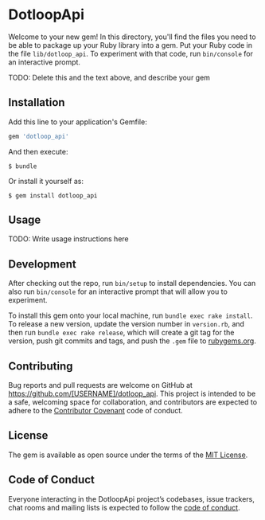 # DotloopApi

Welcome to your new gem! In this directory, you'll find the files you need to be able to package up your Ruby library into a gem. Put your Ruby code in the file `lib/dotloop_api`. To experiment with that code, run `bin/console` for an interactive prompt.

TODO: Delete this and the text above, and describe your gem

## Installation

Add this line to your application's Gemfile:

```ruby
gem 'dotloop_api'
```

And then execute:

    $ bundle

Or install it yourself as:

    $ gem install dotloop_api

## Usage

TODO: Write usage instructions here

## Development

After checking out the repo, run `bin/setup` to install dependencies. You can also run `bin/console` for an interactive prompt that will allow you to experiment.

To install this gem onto your local machine, run `bundle exec rake install`. To release a new version, update the version number in `version.rb`, and then run `bundle exec rake release`, which will create a git tag for the version, push git commits and tags, and push the `.gem` file to [rubygems.org](https://rubygems.org).

## Contributing

Bug reports and pull requests are welcome on GitHub at https://github.com/[USERNAME]/dotloop_api. This project is intended to be a safe, welcoming space for collaboration, and contributors are expected to adhere to the [Contributor Covenant](http://contributor-covenant.org) code of conduct.

## License

The gem is available as open source under the terms of the [MIT License](https://opensource.org/licenses/MIT).

## Code of Conduct

Everyone interacting in the DotloopApi project’s codebases, issue trackers, chat rooms and mailing lists is expected to follow the [code of conduct](https://github.com/[USERNAME]/dotloop_api/blob/master/CODE_OF_CONDUCT.md).
